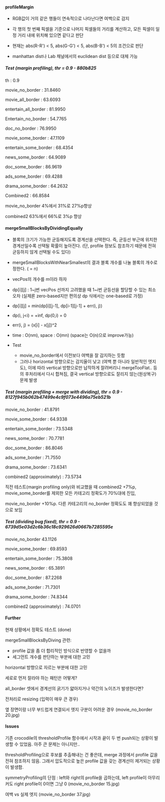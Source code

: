 #### profileMargin #### 

- RGB값이 거의 같은 행들이 연속적으로 나타난다면 여백으로 감지

- 각 행의 첫 번째 픽셀을 기준으로 나머지 픽셀들의 거리를 계산하고, 모든 픽셀이 일정 거리 내에 위치해 있으면 같다고 판단

- 현재는 abs(R-R') < 5, abs(G-G') < 5, abs(B-B') < 5의 조건으로 판단

- manhattan dist나 Lab 채널에서의 euclidean dist 등으로 대체 가능

##### Test (margin profiling), thr = 0.9 - 880b825

th : 0.9

movie_no_border : 31.8460

movie_all_border : 63.6093

entertain_all_border : 81.9950

Entertain_no_border : 54.7765

doc_no_border : 76.9950



movie_some_border : 47.1109

entertain_some_border : 68.4354

news_some_border : 64.9089

doc_some_border : 86.9619

ads_some_border : 69.4288

drama_some_border : 64.2632



Combined2 : 66.8584



movie_no_border 4%에서 31%로 27%p향상

combined2 63%에서 66%로 3%p 향상



#### mergeSmallBlocksByDividingEqually #### 

- 블록의 크기가 가능한 균등해지도록 경계선을 선택한다. 즉, 균등선 부근에 위치한 경계선일수록 선택될 확률이 높아진다.
  (단, profile 정보도 참조하기 때문에 전혀 균등하지 않게 선택될 수도 있다)

- mergeSmallBlocksWithNearSmallest의 결과 블록 개수를 나눌 블록의 개수로 정한다. ( = n)

- vecPos의 개수를 m이라 하자

- dp[i][j] : 1~j번 vecPos 선까지 고려했을 때 1~i번 균등선을 할당할 수 있는 최소 오차 (실제론 zero-based지만 편의상 dp 식에서는 one-based로 가정)

- dp[i][j] = min(dp[i][j-1], dp[i-1][j-1] + err(i, j))

- dp(i, j<i) = +inf, dp(0,i) = 0

- err(i, j) = (x[i] - x[j])^2

- time : O(nm), space : O(mn) (space는 O(n)으로 improve가능)
- Test
  - movie_no_border에서 이전보다 여백을 잘 감지하는 듯함
  - 그러나 horizontal 방향으로는 감지율이 낮고 (여백 뿐 아니라 일반적인 엣지도), 이에 따라 vertical 방향으로만 납작하게 잘려버리니 mergeTooFlat.. 등의 후처리에서 다시 합쳐짐, 결국 vertical 방향으로도 잘리지 않는(원상복구) 문제 발생



##### Test (margin profiling + merge with dividing), thr = 0.9 - 8127f945b062b47499e4c9f073e4496a75eb521b #####

movie_no_border : 41.8791

movie_some_border : 64.9338

entertain_some_border : 73.5348

news_some_border : 70.7781

doc_some_border : 86.8046

ads_some_border : 71.7550

drama_some_border : 73.6341



combined2 (approximately) : 73.5734



직전 테스트(margin profiling only)와 비교했을 때 combined2 +7%p, movie_some_border를 제외한 모든 카테고리 정확도가 70%대에 진입,

movie_no_border +10%p. 다른 카테고리의 no_border 정확도도 꽤 향상되었을 것으로 보임



##### Test (dividing bug fixed), thr = 0.9 - 6739d5e03d2c6b36c18c929626d0667b7285595e

movie_no_border 43.1126

movie_some_border : 69.8593

entertain_some_border : 75.3808

news_some_border : 65.3891

doc_some_border : 87.2268

ads_some_border : 71.7301

drama_some_border : 74.8344

combined2 (approximately) : 74.0701



#### Further ####

현재 상황에서 정확도 테스트 (done)

mergeSmallBlocksByDiving 관련:

- profile 값을 좀 더 합리적인 방식으로 반영할 수 없을까
- 세그먼트 개수를 판단하는 부분에 대한 고민

horizontal 방향으로 자르는 부분에 대한 고민

세로로 먼저 잘라야 하는 패턴은 어떻게?

all_border 셋에서 경계선의 굵기가 얇아지거나 약간의 노이즈가 발생한다면?

전처리로 resizing (입력이 매우 큰 경우)

옆 장면이랑 너무 부드럽게 연결되서 엣지 구분이 어려운 경우 (movie_no_border 20.jpg)



#### Issues ####

기존 crocodile의 thresholdProfile 함수에서 시작과 끝이 두 번 push되는 상황이 발생할 수 있었음. 아주 큰 문제는 아니지만..

thresholdProfiling으로 후보를 추출해내는 건 좋은데, merge 과정에서 profile 값을 전혀 참조하지 않음. 그래서 압도적으로 높은 profile 값을 갖는 경계선이 제거되는 상황이 발생함.

symmetryProfiling의 단점 : left와 right의 profile을 곱하는데, left profile이 아무리 커도 right profile이 0이면 그냥 0 (movie_no_border 15.jpg)

여백 vs 실제 엣지 (movie_no_border 37.jpg)